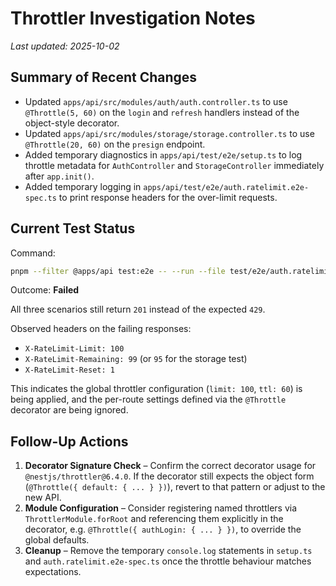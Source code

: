 # Throttler Investigation Notes

_Last updated: 2025-10-02_

## Summary of Recent Changes

- Updated `apps/api/src/modules/auth/auth.controller.ts` to use `@Throttle(5, 60)` on the `login` and `refresh` handlers instead of the object-style decorator.
- Updated `apps/api/src/modules/storage/storage.controller.ts` to use `@Throttle(20, 60)` on the `presign` endpoint.
- Added temporary diagnostics in `apps/api/test/e2e/setup.ts` to log throttle metadata for `AuthController` and `StorageController` immediately after `app.init()`.
- Added temporary logging in `apps/api/test/e2e/auth.ratelimit.e2e-spec.ts` to print response headers for the over-limit requests.

## Current Test Status

Command:

```bash
pnpm --filter @apps/api test:e2e -- --run --file test/e2e/auth.ratelimit.e2e-spec.ts
```

Outcome: **Failed**

All three scenarios still return `201` instead of the expected `429`.

Observed headers on the failing responses:

- `X-RateLimit-Limit: 100`
- `X-RateLimit-Remaining: 99` (or `95` for the storage test)
- `X-RateLimit-Reset: 1`

This indicates the global throttler configuration (`limit: 100`, `ttl: 60`) is being applied, and the per-route settings defined via the `@Throttle` decorator are being ignored.

## Follow-Up Actions

1. **Decorator Signature Check** – Confirm the correct decorator usage for `@nestjs/throttler@6.4.0`. If the decorator still expects the object form (`@Throttle({ default: { ... } })`), revert to that pattern or adjust to the new API.
2. **Module Configuration** – Consider registering named throttlers via `ThrottlerModule.forRoot` and referencing them explicitly in the decorator, e.g. `@Throttle({ authLogin: { ... } })`, to override the global defaults.
3. **Cleanup** – Remove the temporary `console.log` statements in `setup.ts` and `auth.ratelimit.e2e-spec.ts` once the throttle behaviour matches expectations.
